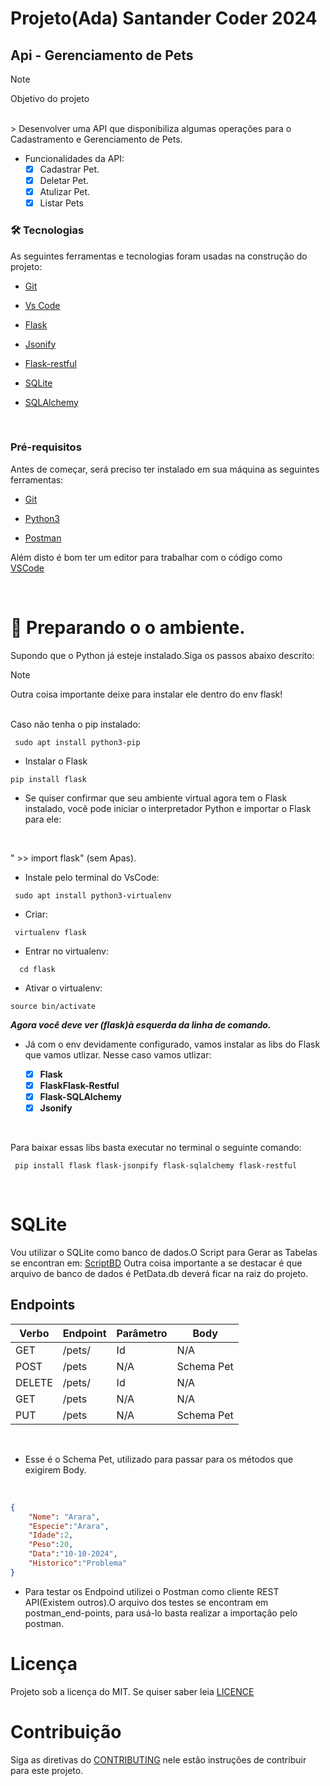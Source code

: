 # Projeto(Ada) Santander Coder 2024 
## Api - Gerenciamento de Pets

>[!NOTE]
> Objetivo do projeto
<br>
> Desenvolver uma API que disponibiliza algumas operações para o Cadastramento e Gerenciamento de Pets.

* Funcionalidades da API:
   - [X] Cadastrar Pet.
   - [X] Deletar Pet.
   - [X] Atulizar Pet.
   - [X] Listar Pets

### 🛠 Tecnologias<a id="tecnologias"></a>
 As seguintes ferramentas e tecnologias foram usadas na construção do projeto:

- [Git](https://git-scm.com/)
 
- [Vs Code](https://code.visualstudio.com/)
 
- [Flask](https://flask.palletsprojects.com/en/3.0.x/)

 
- [Jsonify](https://jsonify.com/)
 
- [Flask-restful](https://flask-restful.readthedocs.io/en/latest/)
  
- [SQLite](https://www.sqlite.org/)
  
- [SQLAlchemy](https://www.sqlalchemy.org/)
  
  <br> 

 ###  Pré-requisitos<a id="pre-requisitos"></a>

Antes de começar, será preciso ter instalado em sua máquina as seguintes ferramentas:<br>

 - [Git](https://git-scm.com/)

 - [Python3](https://www.python.org/downloads/)

 - [Postman](https://www.postman.com/downloads/)

  Além disto é bom ter um editor para trabalhar com o código como 
  <br>
  [VSCode](https://code.visualstudio.com/)

<br>

# :hammer: Preparando o o ambiente.

Supondo que o Python já esteje instalado.Siga os passos abaixo descrito:
<br>

>[!NOTE]
>Outra coisa importante deixe para instalar ele dentro do env flask!
> 
<br>
Caso não tenha o pip instalado:


```terminal
 sudo apt install python3-pip
 ```
- Instalar o Flask
```
pip install flask

```
- Se quiser confirmar que seu ambiente virtual agora tem o Flask instalado, você pode iniciar o interpretador Python e importar o Flask para ele:

<br>

  " >> import flask" (sem Apas).


- Instale pelo terminal do VsCode:

```terminal
 sudo apt install python3-virtualenv 
 ```
- Criar:

``` terminal 
 virtualenv flask
 ```
 - Entrar no virtualenv:

 ```terminal
   cd flask
  ```
- Ativar o virtualenv:

```terminal
source bin/activate
```
***Agora você deve ver (flask)à esquerda da linha de comando.***

- Já com o env devidamente configurado, vamos instalar as libs do Flask que vamos utlizar. Nesse caso vamos utlizar:

  
    - [X] **Flask**  
    - [X] **FlaskFlask-Restful**  
    - [X] **Flask-SQLAlchemy**  
    - [X] **Jsonify**
<br>

Para baixar essas libs basta executar no terminal o seguinte comando:
```terminal
 pip install flask flask-jsonpify flask-sqlalchemy flask-restful
```
<br>

# SQLite
Vou utilizar o SQLite como banco de dados.O Script para Gerar as Tabelas se encontran em:
[ScriptBD](database)
Outra coisa importante a se destacar é que  arquivo de banco de dados é PetData.db deverá ficar na raiz do projeto.

## Endpoints


| Verbo  | Endpoint        | Parâmetro | Body          |
|--------|-----------------|-----------|---------------|
| GET    | /pets/          | Id        | N/A           |
| POST   | /pets           | N/A       | Schema Pet    |
| DELETE | /pets/          | Id        | N/A           |
| GET    | /pets           | N/A       | N/A           |
| PUT    | /pets           | N/A       | Schema Pet    |           
<br>

- Esse é o Schema Pet, utilizado para passar para os métodos que exigirem Body.
 
<br>

```json
{  
    "Nome": "Arara",
    "Especie":"Arara",
    "Idade":2,
    "Peso":20,
    "Data":"10-10-2024",
    "Historico":"Problema"
}
```

- Para testar os Endpoind utilizei o Postman como cliente REST API(Existem outros).O arquivo dos testes se encontram em postman_end-points, para usá-lo basta realizar a importação pelo postman.

# Licença

Projeto sob a licença do MIT. Se quiser saber leia  [LICENCE](https://github.com/AdrianoAdsClould/projeto-final-ada/blob/main/LICENSE)


# Contribuição
Siga as diretivas do [CONTRIBUTING](https://github.com/AdrianoAdsClould/projeto-final-ada/blob/main/docs/CONTRIBUTING.md) nele estão instruções de contribuir para este projeto.



